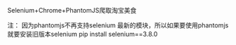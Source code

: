 Selenium+Chrome+PhantomJS爬取淘宝美食

注：
因为phantomjs不再支持selenium 最新的模块，所以如果要使用phantomjs就要安装旧版本selenium
pip install selenium==3.8.0


